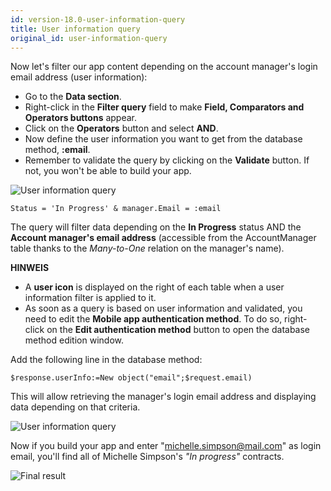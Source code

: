 ```yaml
---
id: version-18.0-user-information-query
title: User information query
original_id: user-information-query
---
```


Now let's filter our app content depending on the account manager's login email address (user information):

* Go to the **Data section**.
* Right-click in the **Filter query** field to make **Field, Comparators and Operators buttons** appear.
* Click on the **Operators** button and select **AND**.
* Now define the user information you want to get from the database method, **:email**.
* Remember to validate the query by clicking on the **Validate** button. If not, you won't be able to build your app.

![User information query](assets/en/restricted-queries/user-information-query.png)

```4d
Status = 'In Progress' & manager.Email = :email 
```

The query will filter data depending on the **In Progress** status AND the **Account manager's email address** (accessible from the AccountManager table thanks to the *Many-to-One* relation on the manager's name).<div markdown="1" class = "tips">
**HINWEIS**

* A **user icon** is displayed on the right of each table when a user information filter is applied to it.
* As soon as a query is based on user information and validated, you need to edit the **Mobile app authentication method**. To do so, right-click on the **Edit authentication method** button to open the database method edition window.</div>

Add the following line in the database method:

```4d
$response.userInfo:=New object("email";$request.email)
```

This will allow retrieving the manager's login email address and displaying data depending on that criteria.

![User information query](assets/en/restricted-queries/database-method-user-information-query.png)

Now if you build your app and enter "michelle.simpson@mail.com" as login email, you'll find all of Michelle Simpson's *"In progress"* contracts.

![Final result](assets/en/restricted-queries/restricted-queries-final-result.png)




